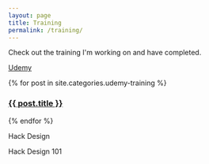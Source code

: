 ```yaml
---
layout: page
title: Training
permalink: /training/
---
```


Check out the training I'm working on and have completed.

[Udemy](https://www.udemy.com/user/tara-dunlop/)

{% for post in site.categories.udemy-training %}

<h3><a href="{{post.url}}">{{ post.title }}</a></h3>

{% endfor %}

Hack Design

Hack Design 101

